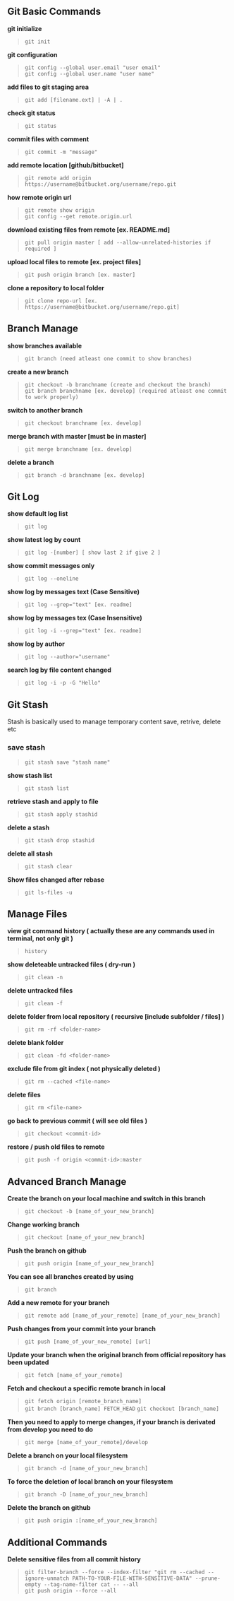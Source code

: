## Git Basic Commands

**git initialize**
> `git init`

**git configuration**
> `git config --global user.email "user email"` </br>
> `git config --global user.name "user name"`

**add files to git staging area**
> `git add [filename.ext] | -A | .`

**check git status**
> `git status`

**commit files with comment**
> `git commit -m "message"`

**add remote location [github/bitbucket]**
> `git remote add origin https://username@bitbucket.org/username/repo.git`

**how remote origin url**
> `git remote show origin` </br>
> `git config --get remote.origin.url`

**download existing files from remote [ex. README.md]**
> `git pull origin master [ add --allow-unrelated-histories if required ]`

**upload local files to remote [ex. project files]**
> `git push origin branch [ex. master]`

**clone a repository to local folder**
> `git clone repo-url [ex. https://username@bitbucket.org/username/repo.git]`


## Branch Manage

**show branches available**
> `git branch (need atleast one commit to show branches)`

**create a new branch**
> `git checkout -b branchname (create and checkout the branch)` </br>
> `git branch branchname [ex. develop] (required atleast one commit to work properly)`

**switch to another branch**
> `git checkout branchname [ex. develop]`

**merge branch with master [must be in master]**
> `git merge branchname [ex. develop]`

**delete a branch**
> `git branch -d branchname [ex. develop]`


## Git Log

**show default log list**
> `git log`

**show latest log by count**
> `git log -[number] [ show last 2 if give 2 ]`

**show commit messages only**
> `git log --oneline`

**show log by messages text (Case Sensitive)**
> `git log --grep="text" [ex. readme]`

**show log by messages tex (Case Insensitive)**
> `git log -i --grep="text" [ex. readme]`

**show log by author**
> `git log --author="username"`

**search log by file content changed**
> `git log -i -p -G "Hello"`


## Git Stash

Stash is basically used to manage temporary content save, retrive, delete etc

### **save stash** </br>
> `git stash save "stash name"`

**show stash list**
> `git stash list`

**retrieve stash and apply to file**
> `git stash apply stashid`

**delete a stash**
> `git stash drop stashid`

**delete all stash**
> `git stash clear`

**Show files changed after rebase**
> `git ls-files -u`

## Manage Files

**view git command history ( actually these are any commands used in terminal, not only git )**
> `history`

**show deleteable untracked files ( dry-run )**
> `git clean -n`

**delete untracked files**
> `git clean -f`

**delete folder from local repository ( recursive [include subfolder / files] )**
> `git rm -rf <folder-name>`

**delete blank folder**
> `git clean -fd <folder-name>`

**exclude file from git index ( not physically deleted )**
> `git rm --cached <file-name>`

**delete files**
> `git rm <file-name>`

**go back to previous commit ( will see old files )**
> `git checkout <commit-id>`

**restore / push old files to remote**
> `git push -f origin <commit-id>:master`


## Advanced Branch Manage

**Create the branch on your local machine and switch in this branch**
> `git checkout -b [name_of_your_new_branch]`

**Change working branch**
> `git checkout [name_of_your_new_branch]`

**Push the branch on github**
> `git push origin [name_of_your_new_branch]`

**You can see all branches created by using**
> `git branch`

**Add a new remote for your branch**
> `git remote add [name_of_your_remote] [name_of_your_new_branch]`

**Push changes from your commit into your branch**
> `git push [name_of_your_new_remote] [url]`

**Update your branch when the original branch from official repository has been updated**
> `git fetch [name_of_your_remote]`

**Fetch and checkout a specific remote branch in local**
> `git fetch origin [remote_branch_name]` </br>
> `git branch [branch_name] FETCH_HEAD`
> `git checkout [branch_name]`

**Then you need to apply to merge changes, if your branch is derivated from develop you need to do**
> `git merge [name_of_your_remote]/develop`

**Delete a branch on your local filesystem**
> `git branch -d [name_of_your_new_branch]`

**To force the deletion of local branch on your filesystem**
> `git branch -D [name_of_your_new_branch]`

**Delete the branch on github**
> `git push origin :[name_of_your_new_branch]`


## Additional Commands

**Delete sensitive files from all commit history**
> `git filter-branch --force --index-filter "git rm --cached --ignore-unmatch PATH-TO-YOUR-FILE-WITH-SENSITIVE-DATA" --prune-empty --tag-name-filter cat -- --all` </br>
> `git push origin --force --all`
